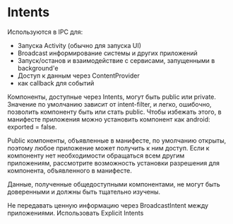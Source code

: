 # Intents

Используются в IPC для:

* Запуска Activity \(обычно для запуска UI\)
* Broadcast информирование системы и других приложений
* Запуск/останов и взаимодействие с сервисами, запущенными в background'е
* Доступ к данным через ContentProvider
* как callback для событий

Компоненты, доступные через Intents, могут быть public или private. Значение по умолчанию зависит от intent-filter, и легко, ошибочно, позволить компоненту быть или стать public. Чтобы избежать этого, в манифесте приложения можно установить компонент как android: exported = false.

Public компоненты, объявленные в манифесте, по умолчанию открыты, поэтому любое приложение может получить к ним доступ. Если к компоненту нет необходимости обращаться всем другим приложениям, рассмотрите возможность установки разрешения для компонента, объявленного в манифесте.

Данные, полученные общедоступными компонентами, не могут быть доверенными и должны быть тщательно изучены.



Не передавать ценную информацию через BroadcastIntent между приложениями. Использовать Explicit Intents

